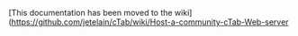 [This documentation has been moved to the wiki](https://github.com/jetelain/cTab/wiki/Host-a-community-cTab-Web-server